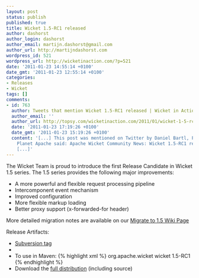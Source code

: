 ```yaml
---
layout: post
status: publish
published: true
title: Wicket 1.5-RC1 released
author: dashorst
author_login: dashorst
author_email: martijn.dashorst@gmail.com
author_url: http://martijndashorst.com
wordpress_id: 521
wordpress_url: http://wicketinaction.com/?p=521
date: '2011-01-23 14:55:14 +0100'
date_gmt: '2011-01-23 12:55:14 +0100'
categories:
- Releases
- Wicket
tags: []
comments:
- id: 763
  author: Tweets that mention Wicket 1.5-RC1 released | Wicket in Action -- Topsy.com
  author_email: ''
  author_url: http://topsy.com/wicketinaction.com/2011/01/wicket-1-5-rc1-released/?utm_source=pingback&amp;utm_campaign=L2
  date: '2011-01-23 17:19:26 +0100'
  date_gmt: '2011-01-23 15:19:26 +0100'
  content: '[...] This post was mentioned on Twitter by Daniel Bartl, Planet Apache.
    Planet Apache said: Apache Wicket Community News: Wicket 1.5-RC1 released http://bit.ly/dURcFe
    [...]'
---
```

<p>The Wicket Team is proud to introduce the first Release Candidate in Wicket 1.5 series. The 1.5 series provides the following major improvements:</p>
<ul>
<li>A more powerful and flexible request processing pipeline</li>
<li>Intercomponent event mechanism</li>
<li>Improved configuration</li>
<li>More flexible markup loading</li>
<li>Better proxy support (x-forwarded-for header)</li>
</ul>
<p>More detailed migration notes are available on our <a href="https://cwiki.apache.org/WICKET/migration-to-wicket-15.html">Migrate to 1.5 Wiki Page</a></p>
<p>Release Artifacts:</p>
<ul>
<li><a href="http://svn.apache.org/repos/asf/wicket/releases/wicket-1.5-RC1">Subversion tag</a></li>
<li></li>
<li>To use in Maven:
{% highlight xml %}
<dependency>
    <groupId>org.apache.wicket</groupId>
    <artifactId>wicket</artifactId>
    <version>1.5-RC1</version>
</dependency>{% endhighlight %}
</li>
<li>Download the <a href="http://www.apache.org/dyn/closer.cgi/wicket/1.5-RC1">full distribution</a> (including source)</li>
</ul>
